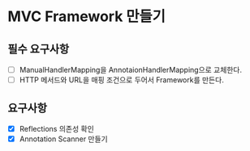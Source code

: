 # MVC Framework 만들기

## 필수 요구사항

- [ ] ManualHandlerMapping을 AnnotaionHandlerMapping으로 교체한다.
- [ ] HTTP 메서드와 URL을 매핑 조건으로 두어서 Framework를 만든다.

## 요구사항

- [x] Reflections 의존성 확인
- [x] Annotation Scanner 만들기

